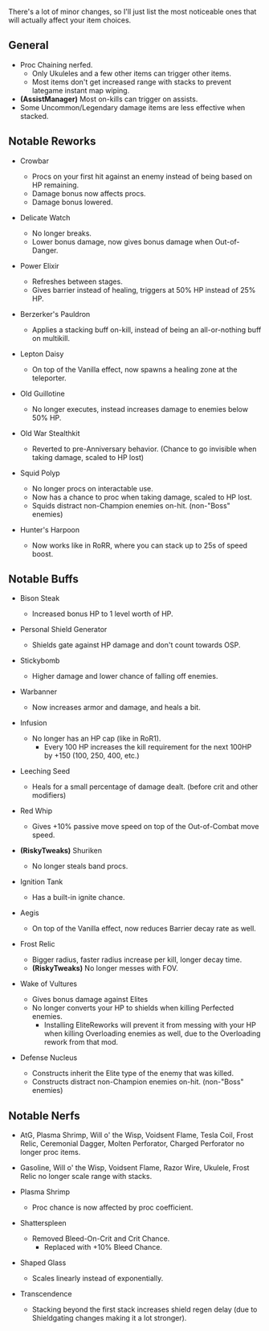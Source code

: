 There's a lot of minor changes, so I'll just list the most noticeable ones that will actually affect your item choices.

## General
- Proc Chaining nerfed.
	- Only Ukuleles and a few other items can trigger other items.
	- Most items don't get increased range with stacks to prevent lategame instant map wiping.
- **(AssistManager)** Most on-kills can trigger on assists.
- Some Uncommon/Legendary damage items are less effective when stacked.
	
## Notable Reworks

- Crowbar
	- Procs on your first hit against an enemy instead of being based on HP remaining.
	- Damage bonus now affects procs.
	- Damage bonus lowered.
	
- Delicate Watch
	- No longer breaks.
	- Lower bonus damage, now gives bonus damage when Out-of-Danger.
	
- Power Elixir
	- Refreshes between stages.
	- Gives barrier instead of healing, triggers at 50% HP instead of 25% HP.
	
- Berzerker's Pauldron
	- Applies a stacking buff on-kill, instead of being an all-or-nothing buff on multikill.
	
- Lepton Daisy
	- On top of the Vanilla effect, now spawns a healing zone at the teleporter.

- Old Guillotine
	- No longer executes, instead increases damage to enemies below 50% HP.
	
- Old War Stealthkit
	- Reverted to pre-Anniversary behavior. (Chance to go invisible when taking damage, scaled to HP lost)
	
- Squid Polyp
	- No longer procs on interactable use.
	- Now has a chance to proc when taking damage, scaled to HP lost.
	- Squids distract non-Champion enemies on-hit. (non-"Boss" enemies)

- Hunter's Harpoon
	- Now works like in RoRR, where you can stack up to 25s of speed boost.
		
## Notable Buffs
		
- Bison Steak
	- Increased bonus HP to 1 level worth of HP.
	
- Personal Shield Generator
	- Shields gate against HP damage and don't count towards OSP.

- Stickybomb
	- Higher damage and lower chance of falling off enemies.
	
- Warbanner
	- Now increases armor and damage, and heals a bit.
	
- Infusion
	- No longer has an HP cap (like in RoR1).
		- Every 100 HP increases the kill requirement for the next 100HP by +150 (100, 250, 400, etc.)
	
- Leeching Seed
	- Heals for a small percentage of damage dealt. (before crit and other modifiers)

- Red Whip
	- Gives +10% passive move speed on top of the Out-of-Combat move speed.
	
- **(RiskyTweaks)** Shuriken
	- No longer steals band procs.

- Ignition Tank
	- Has a built-in ignite chance.
	
- Aegis
	- On top of the Vanilla effect, now reduces Barrier decay rate as well.
	
- Frost Relic
	- Bigger radius, faster radius increase per kill, longer decay time.
	- **(RiskyTweaks)** No longer messes with FOV.
	
- Wake of Vultures
	- Gives bonus damage against Elites
	- No longer converts your HP to shields when killing Perfected enemies.
		- Installing EliteReworks will prevent it from messing with your HP when killing Overloading enemies as well, due to the Overloading rework from that mod.
		
- Defense Nucleus
	- Constructs inherit the Elite type of the enemy that was killed.
	- Constructs distract non-Champion enemies on-hit. (non-"Boss" enemies)
		
## Notable Nerfs

- AtG, Plasma Shrimp, Will o' the Wisp, Voidsent Flame, Tesla Coil, Frost Relic, Ceremonial Dagger, Molten Perforator, Charged Perforator no longer proc items.

- Gasoline, Will o' the Wisp, Voidsent Flame, Razor Wire, Ukulele, Frost Relic no longer scale range with stacks.

- Plasma Shrimp
	- Proc chance is now affected by proc coefficient.
	
- Shatterspleen
	- Removed Bleed-On-Crit and Crit Chance.
		- Replaced with +10% Bleed Chance.
		
- Shaped Glass
	- Scales linearly instead of exponentially.

- Transcendence
	- Stacking beyond the first stack increases shield regen delay (due to Shieldgating changes making it a lot stronger).